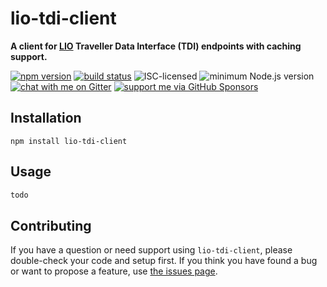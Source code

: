 # lio-tdi-client

**A client for [LIO](https://www.trapezegroup.de/de/linienverkehr/details/betriebsleitsystem-itcs) Traveller Data Interface (TDI) endpoints with caching support.**

[![npm version](https://img.shields.io/npm/v/lio-tdi-client.svg)](https://www.npmjs.com/package/lio-tdi-client)
[![build status](https://api.travis-ci.org/derhuerst/lio-tdi-client.svg?branch=master)](https://travis-ci.org/derhuerst/lio-tdi-client)
![ISC-licensed](https://img.shields.io/github/license/derhuerst/lio-tdi-client.svg)
![minimum Node.js version](https://img.shields.io/node/v/lio-tdi-client.svg)
[![chat with me on Gitter](https://img.shields.io/badge/chat%20with%20me-on%20gitter-512e92.svg)](https://gitter.im/derhuerst)
[![support me via GitHub Sponsors](https://img.shields.io/badge/support%20me-donate-fa7664.svg)](https://github.com/sponsors/derhuerst)


## Installation

```shell
npm install lio-tdi-client
```


## Usage

```js
todo
```


## Contributing

If you have a question or need support using `lio-tdi-client`, please double-check your code and setup first. If you think you have found a bug or want to propose a feature, use [the issues page](https://github.com/derhuerst/lio-tdi-client/issues).
